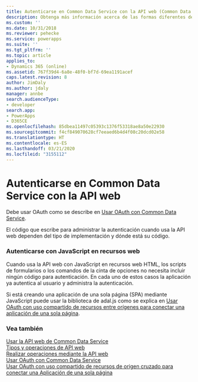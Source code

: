 ```yaml
---
title: Autenticarse en Common Data Service con la API web (Common Data Service)| Microsoft Docs
description: Obtenga más información acerca de las formas diferentes de administrar la autenticación al usar la API web.
ms.custom: ''
ms.date: 10/31/2018
ms.reviewer: pehecke
ms.service: powerapps
ms.suite: ''
ms.tgt_pltfrm: ''
ms.topic: article
applies_to:
- Dynamics 365 (online)
ms.assetid: 767f39d4-6a8e-48f0-bf7d-69ea1191acef
caps.latest.revision: 8
author: JimDaly
ms.author: jdaly
manager: annbe
search.audienceType:
- developer
search.app:
- PowerApps
- D365CE
ms.openlocfilehash: 85dbea11497c05393c1376f53318ae8a50e22930
ms.sourcegitcommit: f4cf849070628cf7eeaed6b4d4f08c20dcd02e58
ms.translationtype: HT
ms.contentlocale: es-ES
ms.lasthandoff: 03/21/2020
ms.locfileid: "3155112"
---
```

# <a name="authenticate-to-common-data-service-with-the-web-api"></a>Autenticarse en Common Data Service con la API web


Debe usar OAuth como se describe en [Usar OAuth con Common Data Service](../authenticate-oauth.md).

El código que escribe para administrar la autenticación cuando usa la API web dependen del tipo de implementación y dónde está su código.  
  
### <a name="authenticate-with-javascript-in-web-resources"></a>Autenticarse con JavaScript en recursos web  

Cuando usa la API web con JavaScript en recursos web HTML, los scripts de formularios o los comandos de la cinta de opciones no necesita incluir ningún código para autenticación. En cada uno de estos casos la aplicación ya autentica al usuario y administra la autenticación.  

Si está creando una aplicación de una sola página (SPA) mediante JavaScript puede usar la biblioteca de adal.js como se explica en [Usar OAuth con uso compartido de recursos entre orígenes para conectar una aplicación de una sola página](../oauth-cross-origin-resource-sharing-connect-single-page-application.md).  
  
### <a name="see-also"></a>Vea también
 
[Usar la API web de Common Data Service](overview.md)<br />
[Tipos y operaciones de API web](web-api-types-operations.md)<br />
[Realizar operaciones mediante la API web](perform-operations-web-api.md)<br />
[Usar OAuth con Common Data Service](../authenticate-oauth.md)<br />
[Usar OAuth con uso compartido de recursos de origen cruzado para conectar una Aplicación de una sola página](../oauth-cross-origin-resource-sharing-connect-single-page-application.md)
